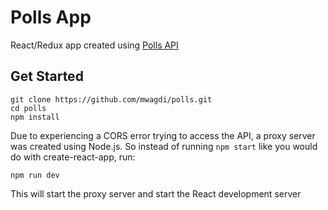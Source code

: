 # Polls App

React/Redux app created using [Polls API](https://pollsapi.docs.apiary.io/)

## Get Started

```
git clone https://github.com/mwagdi/polls.git
cd polls
npm install
```
Due to experiencing a CORS error trying to access the API, a proxy server was created using Node.js. So instead of running `npm start` like you would do with create-react-app, run:
```
npm run dev
```
This will start the proxy server and start the React development server

